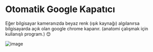 # Otomatik Google Kapatıcı
Eğer bilgisayar kameranızda beyaz renk (ışık kaynağı) algılanırsa bilgisayarda açık olan google chrome kapanır.
(anatomi çalışmak için kullanışlı program.) 😊

![image](https://github.com/LewisLosa/auto-close-google/assets/95869100/a66825bb-0a4b-4593-a7c0-4b7cad88ff03)
